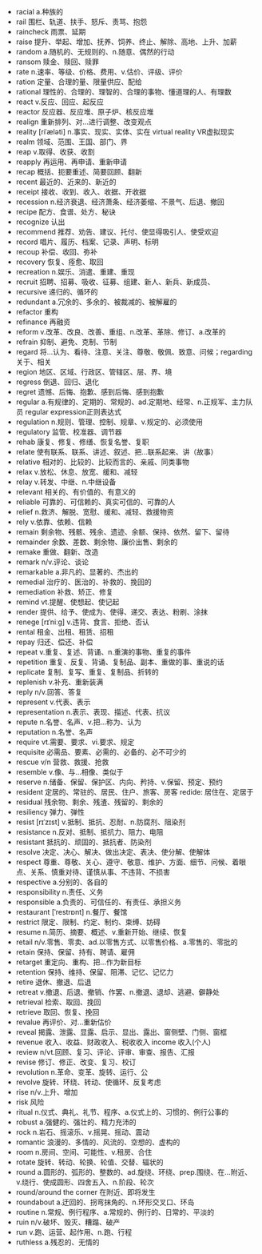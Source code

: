 - racial a.种族的
- rail 围栏、轨道、扶手、怒斥、责骂、抱怨
- raincheck 雨票、延期
- raise 提升、举起、增加、抚养、饲养、终止、解除、高地、上升、加薪
- random a.随机的、无规则的、n.随意、偶然的行动
- ransom 赎金、赎回、赎罪
- rate n.速率、等级、价格、费用、v.估价、评级、评价
- ration 定量、合理的量、限量供应、配给 
- rational 理性的、合理的、理智的、合理的事物、懂道理的人、有理数
- react v.反应、回应、起反应
- reactor 反应器、反应堆、原子炉、核反应堆
- realign 重新排列、对...进行调整、改变观点
- reality [riˈæləti] n.事实、现实、实体、实在  virtual reality VR虚拟现实
- realm 领域、范围、王国、部门、界
- reap v.取得、收获、收割
- reapply 再运用、再申请、重新申请
- recap 概括、扼要重述、简要回顾、翻新
- recent 最近的、近来的、新近的
- receipt 接收、收到、收入、收据、开收据
- recession n.经济衰退、经济萧条、经济萎缩、不景气、后退、撤回
- recipe 配方、食谱、处方、秘诀
- recognize 认出
- recommend 推荐、劝告、建议、托付、使显得吸引人、使受欢迎
- record 唱片、履历、档案、记录、声明、标明
- recoup 补偿、收回、弥补
- recovery 恢复、痊愈、取回
- recreation n.娱乐、消遣、重建、重现
- recruit 招聘、招募、吸收、征募、组建、新人、新兵、新成员、
- recursive 递归的、循环的
- redundant a.冗余的、多余的、被裁减的、被解雇的
- refactor 重构
- refinance 再融资
- reform v.改革、改良、改善、重组、n.改革、革除、修订、a.改革的
- refrain 抑制、避免、克制、节制
- regard 将...认为、看待、注意、关注、尊敬、敬佩、致意、问候；regarding 关于、相关
- region 地区、区域、行政区、管辖区、层、界、境
- regress 倒退、回归、退化
- regret 遗憾、后悔、抱歉、感到后悔、感到抱歉
- regular a.有规律的、定期的、常规的、ad.定期地、经常、n.正规军、主力队员  regular expression正则表达式
- regulation n.规则、管理、控制、规章、v.规定的、必须使用
- regulatory 监管、校准器、调节器
- rehab 康复、修复、修缮、恢复名誉、复职
- relate 使有联系、联系、讲述、叙述、把...联系起来、讲（故事）
- relative 相对的、比较的、比较而言的、亲戚、同类事物
- relax v.放松、休息、放宽、缓和、减轻
- relay v.转发、中继、n.中继设备
- relevant 相关的、有价值的、有意义的
- reliable 可靠的、可信赖的、真实可信的、可靠的人
- relief n.救济、解脱、宽慰、缓和、减轻、救援物资
- rely v.依靠、依赖、信赖
- remain 剩余物、残骸、残余、遗迹、余额、保持、依然、留下、留待
- remainder 余数、差数、剩余物、廉价出售、剩余的
- remake 重做、翻新、改造
- remark n/v.评论、谈论
- remarkable a.非凡的、显著的、杰出的
- remedial 治疗的、医治的、补救的、挽回的
- remediation 补救、矫正、修复
- remind vt.提醒、使想起、使记起
- render 提供、给予、使成为、使得、递交、表达、粉刷、涂抹
- renege [rɪˈniːɡ] v.违背、食言、拒绝、否认
- rental 租金、出租、租赁、招租
- repay 归还、偿还、补偿
- repeat v.重复、复述、背诵、n.重演的事物、重复的事件
- repetition 重复、反复、背诵、复制品、副本、重做的事、重说的话
- replicate 复制、复写、重复、复制品、折转的
- replenish v.补充、重新装满
- reply n/v.回答、答复
- represent v.代表、表示
- representation n.表示、表现、描述、代表、抗议
- repute n.名誉、名声、v.把...称为、认为
- reputation n.名誉、名声
- require vt.需要、要求、vi.要求、规定
- requisite 必需品、要素、必需的、必备的、必不可少的
- rescue v/n 营救、救援、抢救
- resemble v.像、与...相像、类似于
- reserve n.储备、保留、保护区、内向、矜持、v.保留、预定、预约
- resident 定居的、常驻的、居民、住户、旅客、房客  redide: 居住在、定居于
- residual 残余物、剩余、残渣、残留的、剩余的
- resiliency 弹力、弹性
- resist [rɪˈzɪst] v.抵制、抵抗、忍耐、n.防腐剂、阻染剂
- resistance n.反对、抵制、抵抗力、阻力、电阻
- resistant 抵抗的、顽固的、抵抗者、防染剂
- resolve 决定、决心、解决、做出决定、表决、使分解、使解体
- respect 尊重、尊敬、关心、遵守、敬意、维护、方面、细节、问候、着眼点、关系、慎重对待、谨慎从事、不违背、不损害
- respective a.分别的、各自的
- responsibility n.责任、义务
- responsible a.负责的、可信任的、有责任、承担义务
- restaurant [ˈrestrɒnt] n.餐厅、餐馆
- restrict 限定、限制、约定、制约、束缚、妨碍
- resume n.简历、摘要、概述、v.重新开始、继续、恢复
- retail n/v.零售、零卖、ad.以零售方式、以零售价格、a.零售的、零批的
- retain 保持、保留、持有、聘请、雇佣
- retarget 重定向、重构、把...作为新目标
- retention 保持、维持、保留、阻滞、记忆、记忆力
- retire 退休、撤退、后退
- retreat v.撤退、后退、撤销、作罢、n.撤退、退却、逃避、僻静处
- retrieval 检索、取回、挽回
- retrieve 取回、恢复、挽回
- revalue 再评价、对...重新估价
- reveal 揭露、泄露、显露、启示、显出、露出、窗侧壁、门侧、窗框
- revenue 收入、收益、财政收入、税收收入  income 收入(个人)
- review n/vt.回顾、复习、评论、评审、审查、报告、汇报
- revise 修订、修正、改变、复习、校订
- revolution n.革命、变革、旋转、运行、公
- revolve 旋转、环绕、转动、使循环、反复考虑
- rise n/v.上升、增加
- risk  风险
- ritual n.仪式、典礼、礼节、程序、a.仪式上的、习惯的、例行公事的
- robust a.强健的、强壮的、精力充沛的
- rock n.岩石、摇滚乐、v.摇晃、摇动、震动
- romantic 浪漫的、多情的、风流的、空想的、虚构的
- room n.房间、空间、可能性、v.租房、合住
- rotate 旋转、转动、轮换、轮值、交替、辐状的
- round a.圆形的、弧形的、整数的、ad.旋绕、环绕、prep.围绕、在...附近、v.绕行、使成圆形、四舍五入、n.阶段、轮次   
- round/around the corner 在附近、即将发生
- roundabout a.迂回的、拐弯抹角的、n.环形交叉口、环岛
- routine n.常规、例行程序、a.常规的、例行的、日常的、平淡的
- ruin n/v.破坏、毁灭、糟蹋、破产
- run v.跑、运营、起作用、n.跑、行程
- ruthless a.残忍的、无情的